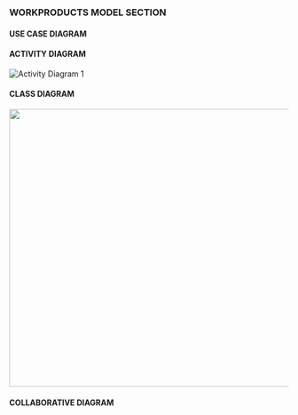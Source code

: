 ### WORKPRODUCTS MODEL SECTION

#### USE CASE DIAGRAM






#### ACTIVITY DIAGRAM

![Activity Diagram 1](https://user-images.githubusercontent.com/62224104/82670821-314c0000-9c81-11ea-81fd-3de68dddf287.JPG)


#### CLASS DIAGRAM
<p align="center">
<img src="https://user-images.githubusercontent.com/49214046/82742268-5040b400-9d9f-11ea-9640-454210e5a0e0.jpg" width="750" height="500"  />
 </p>

#### COLLABORATIVE DIAGRAM
